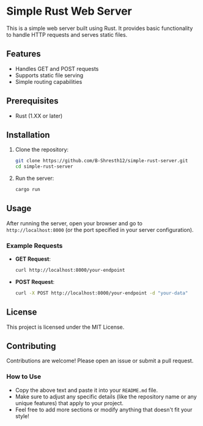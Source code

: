 # Simple Rust Web Server

This is a simple web server built using Rust. It provides basic functionality to handle HTTP requests and serves static files.

## Features
- Handles GET and POST requests
- Supports static file serving
- Simple routing capabilities

## Prerequisites
- Rust (1.XX or later)

## Installation
1. Clone the repository:
   ```bash
   git clone https://github.com/B-Shresth12/simple-rust-server.git
   cd simple-rust-server
   ```
2. Run the server:
   ```bash
   cargo run
   ```

## Usage
After running the server, open your browser and go to `http://localhost:8000` (or the port specified in your server configuration).

### Example Requests
- **GET Request**:
   ```bash
   curl http://localhost:8000/your-endpoint
   ```
- **POST Request**:
   ```bash
   curl -X POST http://localhost:8000/your-endpoint -d "your-data"
   ```

## License
This project is licensed under the MIT License.

## Contributing
Contributions are welcome! Please open an issue or submit a pull request.

### How to Use
- Copy the above text and paste it into your `README.md` file.
- Make sure to adjust any specific details (like the repository name or any unique features) that apply to your project.
- Feel free to add more sections or modify anything that doesn't fit your style!
